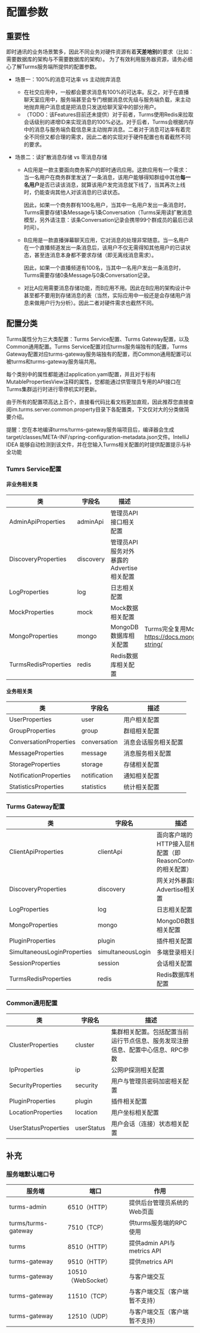 # 配置参数

## 重要性

即时通讯的业务场景繁多，因此不同业务对硬件资源有着**天差地别**的要求（比如：需要数据库的架构与不需要数据库的架构）。 为了有效利用服务器资源，请务必细心了解Turms服务端所提供的配置参数。

* 场景一：100%的消息可达率 vs 主动抛弃消息

  * 在社交应用中，一般都会要求消息有100%的可达率。反之，对于在直播聊天室应用中，服务端甚至会专门根据消息优先级与服务端负载，来主动地抛弃用户消息或是把消息只发送给聊天室中的部分用户。
  * （TODO：该Features目前还未提供）对于前者，Turms使用Redis来拉取会话级别的递增ID来实现消息的100%必达。对于后者，Turms会根据内存中的消息与服务端负载信息来主动抛弃消息。二者对于消息可达率有着完全不同但又都合理的需求，因此二者的实现对于硬件配置也有着截然不同的要求。

* 场景二：读扩散消息存储 vs 零消息存储

  * A应用是一款主要面向商务客户的即时通讯应用。这款应用有一个需求：当一名用户在商务群里发送了一条消息，该用户能够得知群组中其他**每一名用户**是否已读该消息，就算该用户发完消息就下线了，当其再次上线时，仍能查询其他人对该消息的已读状态。 

    因此，如果一个商务群有100名用户，当其中一名用户发出一条消息时，Turms需要存储1条Message与1条Conversation（Turms采用读扩散消息模型，另外请注意：该条Conversation记录会携带99个群成员的最后已读时间）。

  * B应用是一款直播弹幕聊天应用，它对消息的处理非常随意。当一名用户在一个直播频道发出一条消息后，该用户不仅无需得知其他用户的已读状态，甚至连消息本身都不要求存储（即无离线消息需求）。

    因此，如果一个直播频道有100名，当其中一名用户发出一条消息时，Turms需要存储0条Message与0条Conversation记录。

  * 对比A应用需要消息存储功能，而B应用不用。因此在B应用的架构设计中甚至都不要用到存储消息的表（当然，实际应用中一般还是会存储用户消息来做用户行为分析）。因此二者对硬件需求也截然不同。

## 配置分类

Turms属性分为三大类配置：Turms Service配置、Turms Gateway配置，以及Common通用配置。Turms Service配置对应turms服务端独有的配置，Turms Gateway配置对应turms-gateway服务端独有的配置，而Common通用配置可以被turms和turms-gateway服务端共用。

每个类别中的属性都能通过application.yaml配置，并且对于标有MutablePropertiesView注释的属性，您都能通过供管理员专用的API接口在Turms集群运行时进行零停机实时更新。

由于所有的配置项高达上百个，直接看代码比看文档更加直观，因此推荐您直接查阅im.turms.server.common.property目录下各配置类，下文仅对大的分类做简要介绍。

提醒：您在本地编译turms/turms-gateway服务端项目后，编译器会生成target/classes/META-INF/spring-configuration-metadata.json文件。IntelliJ IDEA 能够自动检测到该文件，并在您输入Turms相关配置的时提供配置提示与补全功能

### Tumrs Service配置

#### 非业务相关类

| 类                   | 字段名    | 描述                                     | 补充                                                         |
| -------------------- | --------- | ---------------------------------------- | ------------------------------------------------------------ |
| AdminApiProperties   | adminApi  | 管理员API接口相关配置                    |                                                              |
| DiscoveryProperties  | discovery | 管理员API服务对外暴露的Advertise相关配置 |                                                              |
| LogProperties        | log       | 日志相关配置                             |                                                              |
| MockProperties       | mock      | Mock数据相关配置                         |                                                              |
| MongoProperties      | mongo     | MongoDB数据库相关配置                    | Turms完全复用MongoDB的URI配置。参考文档：<br />https://docs.mongodb.com/manual/reference/connection-string/ |
| TurmsRedisProperties | redis     | Redis数据库相关配置                      |                                                              |

#### 业务相关类

| 类                     | 字段名       | 描述                 |
| ---------------------- | ------------ | -------------------- |
| UserProperties         | user         | 用户相关配置         |
| GroupProperties        | group        | 群组相关配置         |
| ConversationProperties | conversation | 消息会话服务相关配置 |
| MessageProperties      | message      | 消息服务相关配置     |
| StorageProperties      | storage      | 存储相关配置         |
| NotificationProperties | notification | 通知相关配置         |
| StatisticsProperties   | statistics   | 统计相关配置         |

### Turms Gateway配置

| 类                          | 字段名            | 描述                                                         |
| --------------------------- | ----------------- | ------------------------------------------------------------ |
| ClientApiProperties         | clientApi         | 面向客户端的HTTP接入层相关配置（即ReasonController的相关配置） |
| DiscoveryProperties         | discovery         | 网关对外暴露的Advertise相关配置                              |
| LogProperties               | log               | 日志相关配置                                                 |
| MongoProperties             | mongo             | MongoDB数据库相关配置                                        |
| PluginProperties            | plugin            | 插件相关配置                                                 |
| SimultaneousLoginProperties | simultaneousLogin | 多端登录相关配置                                             |
| SessionProperties           | session           | 会话相关配置                                                 |
| TurmsRedisProperties        | redis             | Redis数据库相关配置                                          |

### Common通用配置

| 类                   | 字段名     | 描述                                                         |
| -------------------- | ---------- | ------------------------------------------------------------ |
| ClusterProperties    | cluster    | 集群相关配置。包括配置当前运行节点信息、服务发现注册信息、配置中心信息、RPC参数 |
| IpProperties         | ip         | 公网IP探测相关配置                                           |
| SecurityProperties   | security   | 用户与管理员密码加密相关配置                                 |
| PluginProperties     | plugin     | 插件相关配置                                                 |
| LocationProperties   | location   | 用户坐标相关配置                                             |
| UserStatusProperties | userStatus | 用户会话（连接）状态相关配置                                 |

## 补充

### 服务端默认端口号

| 服务端              | 端口               | 作用                           |
| ------------------- | ------------------ | ------------------------------ |
| turms-admin         | 6510（HTTP）       | 提供后台管理员系统的Web页面    |
| turms/turms-gateway | 7510（TCP）        | 供turms服务端的RPC使用         |
| turms               | 8510（HTTP）       | 提供admin API与metrics API     |
| turms-gateway       | 9510（HTTP）       | 提供metrics API                |
| turms-gateway       | 10510（WebSocket） | 与客户端交互                   |
| turms-gateway       | 11510（TCP）       | 与客户端交互（客户端暂不支持） |
| turms-gateway       | 12510（UDP）       | 与客户端交互（客户端暂不支持） |